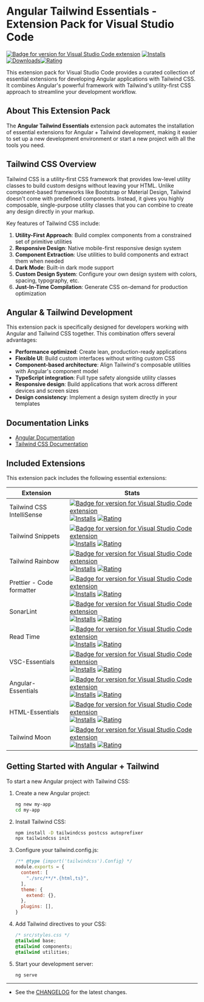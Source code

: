 # Angular Tailwind Essentials - Extension Pack for Visual Studio Code

[![Badge for version for Visual Studio Code extension](https://flat.badgen.net/vs-marketplace/v/Gydunhn.angular-tailwind-essentials?color=blue)](https://marketplace.visualstudio.com/items?itemName=Gydunhn.angular-tailwind-essentials) [![Installs](https://flat.badgen.net/vs-marketplace/i/Gydunhn.angular-tailwind-essentials?color=blue)](https://marketplace.visualstudio.com/items?itemName=Gydunhn.angular-tailwind-essentials) [![Downloads](https://flat.badgen.net/vs-marketplace/d/Gydunhn.angular-tailwind-essentials?color=blue)](https://marketplace.visualstudio.com/items?itemName=Gydunhn.angular-tailwind-essentials)[![Rating](https://flat.badgen.net/vs-marketplace/rating/Gydunhn.angular-tailwind-essentials?color=blue)](https://marketplace.visualstudio.com/items?itemName=Gydunhn.angular-tailwind-essentials)

This extension pack for Visual Studio Code provides a curated collection of essential extensions for developing Angular applications with Tailwind CSS. It combines Angular's powerful framework with Tailwind's utility-first CSS approach to streamline your development workflow.

## About This Extension Pack

The **Angular Tailwind Essentials** extension pack automates the installation of essential extensions for Angular + Tailwind development, making it easier to set up a new development environment or start a new project with all the tools you need.

## Tailwind CSS Overview

Tailwind CSS is a utility-first CSS framework that provides low-level utility classes to build custom designs without leaving your HTML. Unlike component-based frameworks like Bootstrap or Material Design, Tailwind doesn't come with predefined components. Instead, it gives you highly composable, single-purpose utility classes that you can combine to create any design directly in your markup.

Key features of Tailwind CSS include:

1. **Utility-First Approach**: Build complex components from a constrained set of primitive utilities
2. **Responsive Design**: Native mobile-first responsive design system
3. **Component Extraction**: Use utilities to build components and extract them when needed
4. **Dark Mode**: Built-in dark mode support
5. **Custom Design System**: Configure your own design system with colors, spacing, typography, etc.
6. **Just-In-Time Compilation**: Generate CSS on-demand for production optimization

## Angular & Tailwind Development

This extension pack is specifically designed for developers working with Angular and Tailwind CSS together. This combination offers several advantages:

- **Performance optimized**: Create lean, production-ready applications
- **Flexible UI**: Build custom interfaces without writing custom CSS
- **Component-based architecture**: Align Tailwind's composable utilities with Angular's component model
- **TypeScript integration**: Full type safety alongside utility classes
- **Responsive design**: Build applications that work across different devices and screen sizes
- **Design consistency**: Implement a design system directly in your templates

## Documentation Links

- [Angular Documentation](https://angular.dev/)
- [Tailwind CSS Documentation](https://tailwindcss.com/)

## Included Extensions

This extension pack includes the following essential extensions:

| Extension                 | Stats                                                                                                                                                                                                                                                                                                                                                                                                                                                                                                                                                                                                                            |
| ------------------------- | -------------------------------------------------------------------------------------------------------------------------------------------------------------------------------------------------------------------------------------------------------------------------------------------------------------------------------------------------------------------------------------------------------------------------------------------------------------------------------------------------------------------------------------------------------------------------------------------------------------------------------- |
| Tailwind CSS IntelliSense | [![Badge for version for Visual Studio Code extension](https://flat.badgen.net/vs-marketplace/v/bradlc.vscode-tailwindcss?color=blue)](https://marketplace.visualstudio.com/items?itemName=bradlc.vscode-tailwindcss) [![Installs](https://flat.badgen.net/vs-marketplace/i/bradlc.vscode-tailwindcss?color=blue)](https://marketplace.visualstudio.com/items?itemName=bradlc.vscode-tailwindcss) [![Rating](https://flat.badgen.net/vs-marketplace/rating/bradlc.vscode-tailwindcss?color=blue)](https://marketplace.visualstudio.com/items?itemName=bradlc.vscode-tailwindcss)                                                 |
| Tailwind Snippets         | [![Badge for version for Visual Studio Code extension](https://flat.badgen.net/vs-marketplace/v/Zarifprogrammer.tailwind-snippets?color=blue)](https://marketplace.visualstudio.com/items?itemName=Zarifprogrammer.tailwind-snippets) [![Installs](https://flat.badgen.net/vs-marketplace/i/Zarifprogrammer.tailwind-snippets?color=blue)](https://marketplace.visualstudio.com/items?itemName=Zarifprogrammer.tailwind-snippets) [![Rating](https://flat.badgen.net/vs-marketplace/rating/Zarifprogrammer.tailwind-snippets?color=blue)](https://marketplace.visualstudio.com/items?itemName=Zarifprogrammer.tailwind-snippets) |
| Tailwind Rainbow          | [![Badge for version for Visual Studio Code extension](https://flat.badgen.net/vs-marketplace/v/esdete.tailwind-rainbow?color=blue)](https://marketplace.visualstudio.com/items?itemName=esdete.tailwind-rainbow) [![Installs](https://flat.badgen.net/vs-marketplace/i/esdete.tailwind-rainbow?color=blue)](https://marketplace.visualstudio.com/items?itemName=esdete.tailwind-rainbow) [![Rating](https://flat.badgen.net/vs-marketplace/rating/esdete.tailwind-rainbow?color=blue)](https://marketplace.visualstudio.com/items?itemName=esdete.tailwind-rainbow)                                                             |
| Prettier - Code formatter | [![Badge for version for Visual Studio Code extension](https://flat.badgen.net/vs-marketplace/v/esbenp.prettier-vscode?color=blue)](https://marketplace.visualstudio.com/items?itemName=esbenp.prettier-vscode) [![Installs](https://flat.badgen.net/vs-marketplace/i/esbenp.prettier-vscode?color=blue)](https://marketplace.visualstudio.com/items?itemName=esbenp.prettier-vscode) [![Rating](https://flat.badgen.net/vs-marketplace/rating/esbenp.prettier-vscode?color=blue)](https://marketplace.visualstudio.com/items?itemName=esbenp.prettier-vscode)                                                                   |
| SonarLint                 | [![Badge for version for Visual Studio Code extension](https://flat.badgen.net/vs-marketplace/v/SonarSource.sonarlint-vscode?color=blue)](https://marketplace.visualstudio.com/items?itemName=SonarSource.sonarlint-vscode) [![Installs](https://flat.badgen.net/vs-marketplace/i/SonarSource.sonarlint-vscode?color=blue)](https://marketplace.visualstudio.com/items?itemName=SonarSource.sonarlint-vscode) [![Rating](https://flat.badgen.net/vs-marketplace/rating/SonarSource.sonarlint-vscode?color=blue)](https://marketplace.visualstudio.com/items?itemName=SonarSource.sonarlint-vscode)                               |
| Read Time                 | [![Badge for version for Visual Studio Code extension](https://flat.badgen.net/vs-marketplace/v/johnpapa.read-time?color=blue)](https://marketplace.visualstudio.com/items?itemName=johnpapa.read-time) [![Installs](https://flat.badgen.net/vs-marketplace/i/johnpapa.read-time?color=blue)](https://marketplace.visualstudio.com/items?itemName=johnpapa.read-time) [![Rating](https://flat.badgen.net/vs-marketplace/rating/johnpapa.read-time?color=blue)](https://marketplace.visualstudio.com/items?itemName=johnpapa.read-time)                                                                                           |
| VSC-Essentials            | [![Badge for version for Visual Studio Code extension](https://flat.badgen.net/vs-marketplace/v/Gydunhn.vsc-essentials?color=blue)](https://marketplace.visualstudio.com/items?itemName=Gydunhn.vsc-essentials) [![Installs](https://flat.badgen.net/vs-marketplace/i/Gydunhn.vsc-essentials?color=blue)](https://marketplace.visualstudio.com/items?itemName=Gydunhn.vsc-essentials) [![Rating](https://flat.badgen.net/vs-marketplace/rating/Gydunhn.vsc-essentials?color=blue)](https://marketplace.visualstudio.com/items?itemName=Gydunhn.vsc-essentials)                                                                   |
| Angular-Essentials        | [![Badge for version for Visual Studio Code extension](https://flat.badgen.net/vs-marketplace/v/Gydunhn.angular-essentials?color=blue)](https://marketplace.visualstudio.com/items?itemName=Gydunhn.angular-essentials) [![Installs](https://flat.badgen.net/vs-marketplace/i/Gydunhn.angular-essentials?color=blue)](https://marketplace.visualstudio.com/items?itemName=Gydunhn.angular-essentials) [![Rating](https://flat.badgen.net/vs-marketplace/rating/Gydunhn.angular-essentials?color=blue)](https://marketplace.visualstudio.com/items?itemName=Gydunhn.angular-essentials)                                           |
| HTML-Essentials           | [![Badge for version for Visual Studio Code extension](https://flat.badgen.net/vs-marketplace/v/Gydunhn.html-essentials?color=blue)](https://marketplace.visualstudio.com/items?itemName=Gydunhn.html-essentials) [![Installs](https://flat.badgen.net/vs-marketplace/i/Gydunhn.html-essentials?color=blue)](https://marketplace.visualstudio.com/items?itemName=Gydunhn.html-essentials) [![Rating](https://flat.badgen.net/vs-marketplace/rating/Gydunhn.html-essentials?color=blue)](https://marketplace.visualstudio.com/items?itemName=Gydunhn.html-essentials)                                                             |
| Tailwind Moon             | [![Badge for version for Visual Studio Code extension](https://flat.badgen.net/vs-marketplace/v/shadowblood.tailwind-moon?color=blue)](https://marketplace.visualstudio.com/items?itemName=shadowblood.tailwind-moon) [![Installs](https://flat.badgen.net/vs-marketplace/i/shadowblood.tailwind-moon?color=blue)](https://marketplace.visualstudio.com/items?itemName=shadowblood.tailwind-moon) [![Rating](https://flat.badgen.net/vs-marketplace/rating/shadowblood.tailwind-moon?color=blue)](https://marketplace.visualstudio.com/items?itemName=shadowblood.tailwind-moon)                                                 |

## Getting Started with Angular + Tailwind

To start a new Angular project with Tailwind CSS:

1. Create a new Angular project:

   ```bash
   ng new my-app
   cd my-app
   ```

2. Install Tailwind CSS:

   ```bash
   npm install -D tailwindcss postcss autoprefixer
   npx tailwindcss init
   ```

3. Configure your tailwind.config.js:

   ```javascript
   /** @type {import('tailwindcss').Config} */
   module.exports = {
     content: [
       "./src/**/*.{html,ts}",
     ],
     theme: {
       extend: {},
     },
     plugins: [],
   }
   ```

4. Add Tailwind directives to your CSS:

   ```css
   /* src/styles.css */
   @tailwind base;
   @tailwind components;
   @tailwind utilities;
   ```

5. Start your development server:

   ```bash
   ng serve
   ```

---

- See the [CHANGELOG](CHANGELOG.md) for the latest changes.
